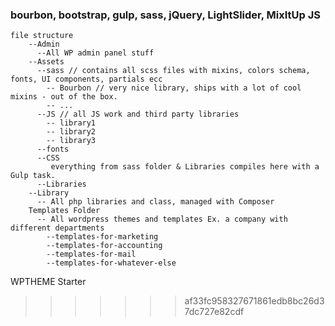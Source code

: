 ### bourbon, bootstrap, gulp, sass, jQuery, LightSlider, MixItUp JS
    file structure
        --Admin
          --All WP admin panel stuff
        --Assets
          --sass // contains all scss files with mixins, colors schema, fonts, UI components, partials ecc
            -- Bourbon // very nice library, ships with a lot of cool mixins - out of the box.
            -- ...
          --JS // all JS work and third party libraries
            -- library1
            -- library2
            -- library3
          --fonts
          --CSS
             everything from sass folder & Libraries compiles here with a Gulp task.
          --Libraries
        --Library
          -- All php libraries and class, managed with Composer
        Templates Folder
          -- All wordpress themes and templates Ex. a company with different departments
            --templates-for-marketing
            --templates-for-accounting
            --templates-for-mail
            --templates-for-whatever-else
            
            
            
              
         
   WPTHEME Starter
>>>>>>> af33fc958327671861edb8bc26d37dc727e82cdf
